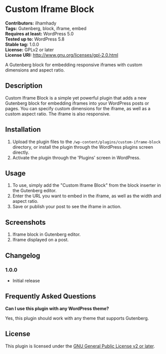 # Custom Iframe Block

**Contributors:** ilhamhady  
**Tags:** Gutenberg, block, iframe, embed  
**Requires at least:** WordPress 5.0  
**Tested up to:** WordPress 5.8  
**Stable tag:** 1.0.0  
**License:** GPLv2 or later  
**License URI:** <http://www.gnu.org/licenses/gpl-2.0.html>

A Gutenberg block for embedding responsive iframes with custom dimensions and aspect ratio.

## Description

Custom Iframe Block is a simple yet powerful plugin that adds a new Gutenberg block for embedding iframes into your WordPress posts or pages. You can specify custom dimensions for the iframe, as well as a custom aspect ratio. The iframe is also responsive.

## Installation

1. Upload the plugin files to the `/wp-content/plugins/custom-iframe-block` directory, or install the plugin through the WordPress plugins screen directly.
2. Activate the plugin through the 'Plugins' screen in WordPress.

## Usage

1. To use, simply add the "Custom Iframe Block" from the block inserter in the Gutenberg editor.
2. Enter the URL you want to embed in the iframe, as well as the width and aspect ratio.
3. Save or publish your post to see the iframe in action.

## Screenshots

1. Iframe block in Gutenberg editor.
2. Iframe displayed on a post.

## Changelog

### 1.0.0

- Initial release

## Frequently Asked Questions

**Can I use this plugin with any WordPress theme?**

Yes, this plugin should work with any theme that supports Gutenberg.

## License

This plugin is licensed under the [GNU General Public License v2 or later](http://www.gnu.org/licenses/gpl-2.0.html).
